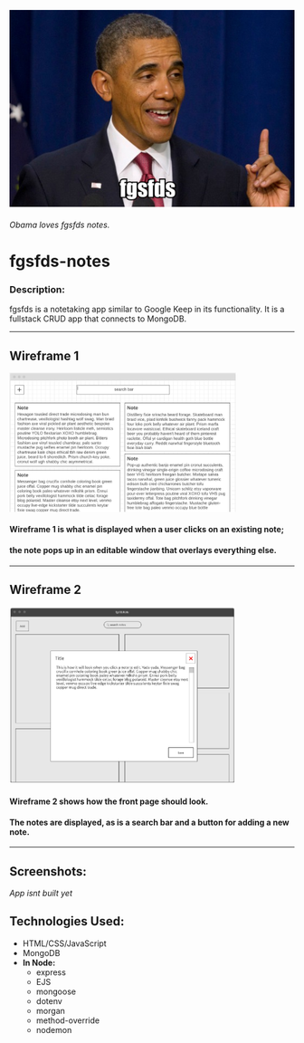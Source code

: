![obama](./img/obama.png)
###### Obama loves fgsfds notes.
# fgsfds-notes
### Description:
fgsfds is a notetaking app similar to Google Keep in its functionality. 
It is a fullstack CRUD app that connects to MongoDB.  
  
---
## Wireframe 1  
<a href="./img/wireframe1.png"><img src="./img/wireframe1.png" alt="Wireframe1" width="400"></a>
<!-- ![wireframe1](./img/wireframe1.png)   -->
#### Wireframe 1 is what is displayed when a user clicks on an existing note;  
#### the note pops up in an editable window that overlays everything else.  
---
## Wireframe 2  
<a href="./img/wireframe2.png"><img src="./img/wireframe2.png" alt="Wireframe2" width="400"></a>
<!-- ![wireframe2](./img/wireframe2.png)   -->
#### Wireframe 2 shows how the front page should look.  
#### The notes are displayed, as is a search bar and a button for adding a new note.

---
## Screenshots:
*App isnt built yet*

## Technologies Used:
- HTML/CSS/JavaScript
- MongoDB
- **In Node:**
    - express
    - EJS
    - mongoose
    - dotenv
    - morgan
    - method-override
    - nodemon




